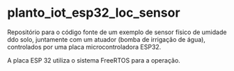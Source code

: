 # planto_iot_esp32_loc_sensor
Repositório para o código fonte de um exemplo de sensor físico de umidade ddo solo, juntamente com um atuador (bomba de irrigação de água), controlados por uma placa microcontroladora ESP32.

A placa ESP 32 utiliza o sistema FreeRTOS para a operação.